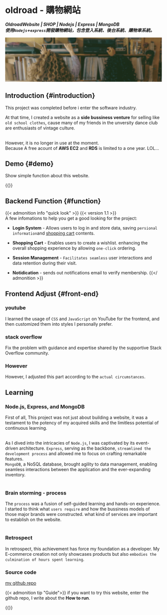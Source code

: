 # oldroad - 購物網站


**_OldroadWebsite | SHOP | Nodejs | Express | MongoDB
<br>使用`Nodejs`+`express`開發購物網站，包含登入系統、後台系統、購物車系統。_**

![banner](feature-banner.gif "Old-Road Shop")

<!--more-->

## Introduction {#introduction}

This project was completed before i enter the software industry.<br>

At that time, I created a website as a **side bussiness venture** for selling like `old school clothes`, cause many of my friends in the unversity dance club are enthusiasts of vintage culture.<br><br>

However, it is no longer in use at the moment.<br>
Because A free acount of **AWS EC2** and **RDS** is limited to a one year. LOL...

## Demo {#demo}

Show simple function about this website.

{{<youtube HaLf6bgQ--U >}}

## Backend Function {#function}

{{< admonition info "quick look" >}}
{{< version 1.1 >}}<br>
A few infomations to help you get a good looking for the project:

- **Login System** - Allows users to log in and store data, saving `persional information`and [shopping cart](#function) contents.
- **Shopping Cart** - Enables users to create a wishlist. enhancing the overall shopping experience by allowing `one-click` ordering.
- **Session Management** - `Facilitates seamless` user interactions and data retention during their visit.

- **Notidication** - sends out notifications email to verify membership.
  {{</ admonition >}}

## Frontend Adjust {#front-end}

### youtube
I learned the usage of `CSS` and `JavaScript` on YouTube for the frontend, and then customized them into styles I personally prefer.<br>

### stack overflow

Fix the problem with guidance and expertise shared by the supportive Stack Overflow community.

### However
However, I adjusted this part according to the `actual circumstances`.

## Learning

### Node.js, Express, and MongoDB

 First of all, This project was not just about building a website, it was a testament to the potency of my acquired skills and the limitless potential of continuous learning.<br><br>

As I dived into the intricacies of `Node.js`, I was captivated by its event-driven architecture. `Express`, serving as the backbone, `streamlined the development process` and allowed me to focus on crafting remarkable features. <br>`MongoDB`, a NoSQL database, brought agility to data management, enabling seamless interactions between the application and the ever-expanding inventory.<br><br>

### Brain storming - process

The `process` was a fusion of self-guided learning and hands-on experience. I started to think what `users require` and how the bussiness models of those major brands were constructed. what kind of services are important to establish on the website.<br><br>

### Retrospect 

In retrospect, this achievement has force my foundation as a developer. My E-commerce creation not only showcases products but also `embodies the culmination of hours spent learning`. 

### Source code

[my github repo](https://github.com/kokp520/oldroad-shop-website-nodejs-express-mongodb)

{{< admonition tip "Guide">}}
if you want to try this website, enter the github repo, I write about the **How to run**.

{{</admonition>}}


